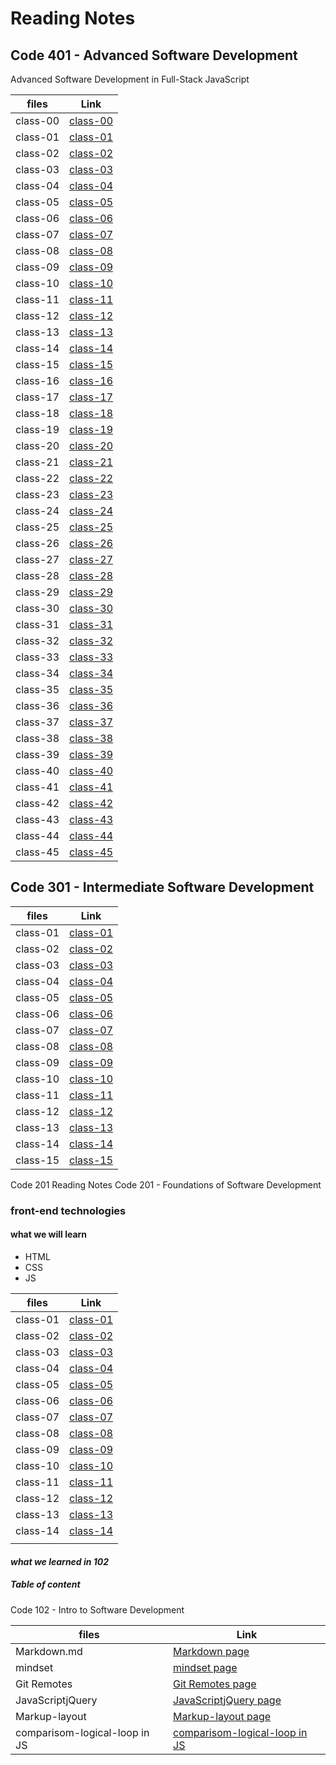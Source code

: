 # Reading Notes

## Code 401 - Advanced Software Development

Advanced Software Development in Full-Stack JavaScript

| files | Link |
| ---  | --- |
| class-00  |  [class-00](https://areenjaradat.github.io/reading-notes/code-401/class-00)   |
| class-01  |  [class-01](https://areenjaradat.github.io/reading-notes/code-401/class-01)   |
| class-02  |  [class-02](https://areenjaradat.github.io/reading-notes/code-401/class-02)   |
| class-03  |  [class-03]()   |
| class-04  |  [class-04]()   |
| class-05  |  [class-05]()   |
| class-06  |  [class-06]()   |
| class-07  |  [class-07]()   |
| class-08  |  [class-08]()   |
| class-09  |  [class-09]()   |
| class-10  |  [class-10]()   |
| class-11  |  [class-11]()   |
| class-12  |  [class-12]()   |
| class-13  |  [class-13]()   |
| class-14  |  [class-14]()   |
| class-15  |  [class-15]()   |
| class-16  |  [class-16]()   |
| class-17  |  [class-17]()   |
| class-18  |  [class-18]()   |
| class-19  |  [class-19]()   |
| class-20  |  [class-20]()   |
| class-21  |  [class-21]()   |
| class-22  |  [class-22]()   |
| class-23  |  [class-23]()   |
| class-24  |  [class-24]()   |
| class-25  |  [class-25]()   |
| class-26  |  [class-26]()   |
| class-27  |  [class-27]()   |
| class-28  |  [class-28]()   |
| class-29  |  [class-29]()   |
| class-30  |  [class-30]()   |
| class-31  |  [class-31]()   |
| class-32  |  [class-32]()   |
| class-33  |  [class-33]()   |
| class-34  |  [class-34]()   |
| class-35  |  [class-35]()   |
| class-36  |  [class-36]()   |
| class-37  |  [class-37]()   |
| class-38  |  [class-38]()   |
| class-39  |  [class-39]()   |
| class-40  |  [class-40]()   |
| class-41  |  [class-41]()   |
| class-42  |  [class-42]()   |
| class-43  |  [class-43]()   |
| class-44  |  [class-44]()   |
| class-45  |  [class-45]()   |

## Code 301 - Intermediate Software Development

| files | Link |
| ---  | --- |
| class-01  |  [class-01](https://areenjaradat.github.io/reading-notes/code-301/class-01)   |
| class-02  |  [class-02](https://areenjaradat.github.io/reading-notes/code-301/class-02)   |
| class-03  |  [class-03](https://areenjaradat.github.io/reading-notes/code-301/class-03)   |
| class-04  |  [class-04](https://areenjaradat.github.io/reading-notes/code-301/class-04)   |
| class-05  |  [class-05](https://areenjaradat.github.io/reading-notes/code-301/class-05)   |
| class-06  |  [class-06](https://areenjaradat.github.io/reading-notes/code-301/class-06)   |
| class-07  |  [class-07](https://areenjaradat.github.io/reading-notes/code-301/class-07)   |
| class-08  |  [class-08](https://areenjaradat.github.io/reading-notes/code-301/class-08)   |
| class-09  |  [class-09](https://areenjaradat.github.io/reading-notes/code-301/class-09)   |
| class-10  |  [class-10](https://areenjaradat.github.io/reading-notes/code-301/class-10)   |
| class-11  |  [class-11](https://areenjaradat.github.io/reading-notes/code-301/class-11)   |
| class-12  |  [class-12](https://areenjaradat.github.io/reading-notes/code-301/class-12)   |
| class-13  |  [class-13](https://areenjaradat.github.io/reading-notes/code-301/class-13)   |
| class-14  |  [class-14](https://areenjaradat.github.io/reading-notes/code-301/class-14)   |
| class-15  |  [class-15](https://areenjaradat.github.io/reading-notes/code-301/class-15)   |

Code 201 Reading Notes
Code 201 - Foundations of Software Development

### front-end technologies

#### what we will learn

* HTML
* CSS
* JS

| files | Link |
| ---  | --- |
| class-01  |  [class-01](https://areenjaradat.github.io/reading-notes/code-201/class-01)   |
| class-02  |  [class-02](https://areenjaradat.github.io/reading-notes/code-201/class-02)   |
| class-03  |  [class-03](https://areenjaradat.github.io/reading-notes/code-201/class-03)   |
| class-04  |  [class-04](https://areenjaradat.github.io/reading-notes/code-201/class-04)   |
| class-05  |  [class-05](https://areenjaradat.github.io/reading-notes/code-201/class-05)   |
| class-06  |  [class-06](https://areenjaradat.github.io/reading-notes/code-201/class-06)   |
| class-07  |  [class-07](https://areenjaradat.github.io/reading-notes/code-201/class-07)   |
| class-08  |  [class-08](https://areenjaradat.github.io/reading-notes/code-201/class-08)   |
| class-09  |  [class-09](https://areenjaradat.github.io/reading-notes/code-201/class-09)   |
| class-10  |  [class-10](https://areenjaradat.github.io/reading-notes/code-201/class-10)   |
| class-11  |  [class-11](https://areenjaradat.github.io/reading-notes/code-201/class-11)   |
| class-12  |  [class-12](https://areenjaradat.github.io/reading-notes/code-201/class-12)   |
| class-13  |  [class-13](https://areenjaradat.github.io/reading-notes/code-201/class-13)   |
| class-14  |  [class-14](https://areenjaradat.github.io/reading-notes/code-201/class-14)   |
| |  |

#### *what we learned in  102*

##### Table of content

Code 102 - Intro to Software Development

| files | Link |
| ---  | --- |
| Markdown.md                  |[Markdown page](https://areenjaradat.github.io/reading-notes/code-102/Markdown) |
| mindset                      | [mindset page](https://areenjaradat.github.io/reading-notes/code-102/mindset) |
|Git Remotes                   | [Git Remotes page](https://areenjaradat.github.io/reading-notes/code-102/Remotes) |
| JavaScriptjQuery             | [JavaScriptjQuery page](https://areenjaradat.github.io/reading-notes/code-102/JavaScriptjQuery) |
| Markup-layout                 | [Markup-layout page](https://areenjaradat.github.io/reading-notes/code-102/Markup-layout) |
| comparisom-logical-loop in JS | [comparisom-logical-loop in JS](https://areenjaradat.github.io/reading-notes/code-102/comp-log-loop) |
